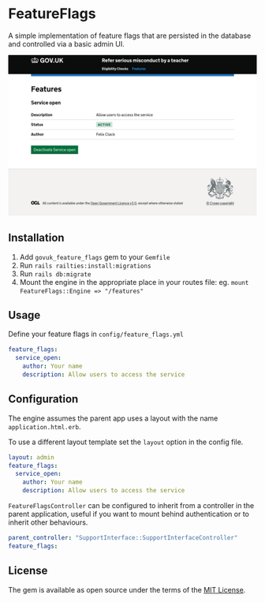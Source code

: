 # FeatureFlags

A simple implementation of feature flags that are persisted in the database and controlled via
a basic admin UI.

![Screenshot of the feature flags in a support UI](docs/readme-screenshot.png)

## Installation

1. Add `govuk_feature_flags` gem to your `Gemfile`
1. Run `rails railties:install:migrations`
1. Run `rails db:migrate`
1. Mount the engine in the appropriate place in your routes file: eg. `mount FeatureFlags::Engine => "/features"`

## Usage

Define your feature flags in `config/feature_flags.yml`

```yaml
feature_flags:
  service_open:
    author: Your name
    description: Allow users to access the service
```

## Configuration

The engine assumes the parent app uses a layout with the name `application.html.erb`.

To use a different layout template set the `layout` option in the config file.

```yaml
layout: admin
feature_flags:
  service_open:
    author: Your name
    description: Allow users to access the service
```

`FeatureFlagsController` can be configured to inherit from a controller in the parent application, useful if you want to mount behind authentication or to inherit other behaviours.

```yaml
parent_controller: "SupportInterface::SupportInterfaceController"
feature_flags:
```

## License

The gem is available as open source under the terms of the [MIT License](https://opensource.org/licenses/MIT).
